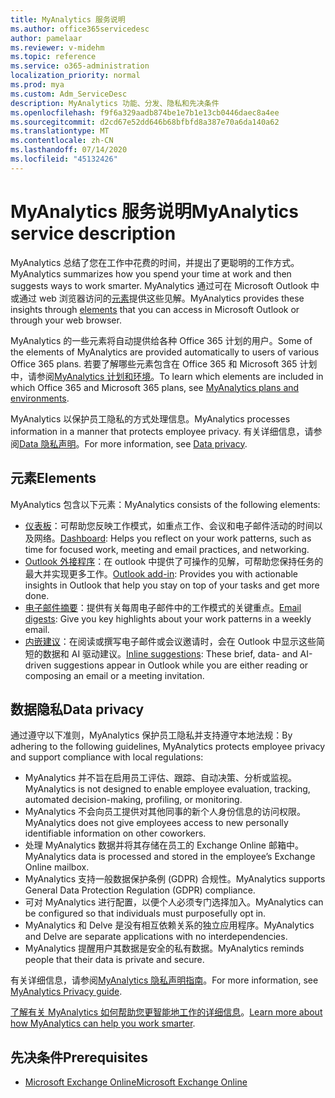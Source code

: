 ```yaml
---
title: MyAnalytics 服务说明
ms.author: office365servicedesc
author: pamelaar
ms.reviewer: v-midehm
ms.topic: reference
ms.service: o365-administration
localization_priority: normal
ms.prod: mya
ms.custom: Adm_ServiceDesc
description: MyAnalytics 功能、分发、隐私和先决条件
ms.openlocfilehash: f9f6a329aadb874be1e7b1e13cb0446daec8a4ee
ms.sourcegitcommit: d2cd67e52dd646b68bfbfd8a387e70a6da140a62
ms.translationtype: MT
ms.contentlocale: zh-CN
ms.lasthandoff: 07/14/2020
ms.locfileid: "45132426"
---
```

# <a name="myanalytics-service-description"></a><span data-ttu-id="f2517-103">MyAnalytics 服务说明</span><span class="sxs-lookup"><span data-stu-id="f2517-103">MyAnalytics service description</span></span>

<span data-ttu-id="f2517-104">MyAnalytics 总结了您在工作中花费的时间，并提出了更聪明的工作方式。</span><span class="sxs-lookup"><span data-stu-id="f2517-104">MyAnalytics summarizes how you spend your time at work and then suggests ways to work smarter.</span></span> <span data-ttu-id="f2517-105">MyAnalytics 通过可在 Microsoft Outlook 中或通过 web 浏览器访问的[元素](#elements)提供这些见解。</span><span class="sxs-lookup"><span data-stu-id="f2517-105">MyAnalytics provides these insights through [elements](#elements) that you can access in Microsoft Outlook or through your web browser.</span></span>

<span data-ttu-id="f2517-106">MyAnalytics 的一些元素将自动提供给各种 Office 365 计划的用户。</span><span class="sxs-lookup"><span data-stu-id="f2517-106">Some of the elements of MyAnalytics are provided automatically to users of various Office 365 plans.</span></span> <span data-ttu-id="f2517-107">若要了解哪些元素包含在 Office 365 和 Microsoft 365 计划中，请参阅[MyAnalytics 计划和环境](https://docs.microsoft.com/workplace-analytics/myanalytics/overview/plans-environments)。</span><span class="sxs-lookup"><span data-stu-id="f2517-107">To learn which elements are included in which Office 365 and Microsoft 365 plans, see [MyAnalytics plans and environments](https://docs.microsoft.com/workplace-analytics/myanalytics/overview/plans-environments).</span></span>  

<span data-ttu-id="f2517-108">MyAnalytics 以保护员工隐私的方式处理信息。</span><span class="sxs-lookup"><span data-stu-id="f2517-108">MyAnalytics processes information in a manner that protects employee privacy.</span></span> <span data-ttu-id="f2517-109">有关详细信息，请参阅[Data 隐私声明](#data-privacy)。</span><span class="sxs-lookup"><span data-stu-id="f2517-109">For more information, see [Data privacy](#data-privacy).</span></span>

## <a name="elements"></a><span data-ttu-id="f2517-110">元素</span><span class="sxs-lookup"><span data-stu-id="f2517-110">Elements</span></span>

<span data-ttu-id="f2517-111">MyAnalytics 包含以下元素：</span><span class="sxs-lookup"><span data-stu-id="f2517-111">MyAnalytics consists of the following elements:</span></span>

* <span data-ttu-id="f2517-112">[仪表板](https://docs.microsoft.com/workplace-analytics/myanalytics/use/dashboard-2)：可帮助您反映工作模式，如重点工作、会议和电子邮件活动的时间以及网络。</span><span class="sxs-lookup"><span data-stu-id="f2517-112">[Dashboard](https://docs.microsoft.com/workplace-analytics/myanalytics/use/dashboard-2): Helps you reflect on your work patterns, such as time for focused work, meeting and email practices, and networking.</span></span>
* <span data-ttu-id="f2517-113">[Outlook 外接程序](https://docs.microsoft.com/workplace-analytics/myanalytics/use/add-in)：在 outlook 中提供了可操作的见解，可帮助您保持任务的最大并实现更多工作。</span><span class="sxs-lookup"><span data-stu-id="f2517-113">[Outlook add-in](https://docs.microsoft.com/workplace-analytics/myanalytics/use/add-in): Provides you with actionable insights in Outlook that help you stay on top of your tasks and get more done.</span></span>
* <span data-ttu-id="f2517-114">[电子邮件摘要](https://docs.microsoft.com/workplace-analytics/myanalytics/use/email-digest-2)：提供有关每周电子邮件中的工作模式的关键重点。</span><span class="sxs-lookup"><span data-stu-id="f2517-114">[Email digests](https://docs.microsoft.com/workplace-analytics/myanalytics/use/email-digest-2): Give you key highlights about your work patterns in a weekly email.</span></span>
* <span data-ttu-id="f2517-115">[内嵌建议](https://docs.microsoft.com/workplace-analytics/myanalytics/use/mya-notifications)：在阅读或撰写电子邮件或会议邀请时，会在 Outlook 中显示这些简短的数据和 AI 驱动建议。</span><span class="sxs-lookup"><span data-stu-id="f2517-115">[Inline suggestions](https://docs.microsoft.com/workplace-analytics/myanalytics/use/mya-notifications): These brief, data- and AI-driven suggestions appear in Outlook while you are either reading or composing an email or a meeting invitation.</span></span>

## <a name="data-privacy"></a><span data-ttu-id="f2517-116">数据隐私</span><span class="sxs-lookup"><span data-stu-id="f2517-116">Data privacy</span></span>

<span data-ttu-id="f2517-117">通过遵守以下准则，MyAnalytics 保护员工隐私并支持遵守本地法规：</span><span class="sxs-lookup"><span data-stu-id="f2517-117">By adhering to the following guidelines, MyAnalytics protects employee privacy and support compliance with local regulations:</span></span>

* <span data-ttu-id="f2517-118">MyAnalytics 并不旨在启用员工评估、跟踪、自动决策、分析或监视。</span><span class="sxs-lookup"><span data-stu-id="f2517-118">MyAnalytics is not designed to enable employee evaluation, tracking, automated decision-making, profiling, or monitoring.</span></span>
* <span data-ttu-id="f2517-119">MyAnalytics 不会向员工提供对其他同事的新个人身份信息的访问权限。</span><span class="sxs-lookup"><span data-stu-id="f2517-119">MyAnalytics does not give employees access to new personally identifiable information on other coworkers.</span></span>
* <span data-ttu-id="f2517-120">处理 MyAnalytics 数据并将其存储在员工的 Exchange Online 邮箱中。</span><span class="sxs-lookup"><span data-stu-id="f2517-120">MyAnalytics data is processed and stored in the employee’s Exchange Online mailbox.</span></span>
* <span data-ttu-id="f2517-121">MyAnalytics 支持一般数据保护条例 (GDPR) 合规性。</span><span class="sxs-lookup"><span data-stu-id="f2517-121">MyAnalytics supports General Data Protection Regulation (GDPR) compliance.</span></span>
* <span data-ttu-id="f2517-122">可对 MyAnalytics 进行配置，以便个人必须专门选择加入。</span><span class="sxs-lookup"><span data-stu-id="f2517-122">MyAnalytics can be configured so that individuals must purposefully opt in.</span></span>
* <span data-ttu-id="f2517-123">MyAnalytics 和 Delve 是没有相互依赖关系的独立应用程序。</span><span class="sxs-lookup"><span data-stu-id="f2517-123">MyAnalytics and Delve are separate applications with no interdependencies.</span></span>
* <span data-ttu-id="f2517-124">MyAnalytics 提醒用户其数据是安全的私有数据。</span><span class="sxs-lookup"><span data-stu-id="f2517-124">MyAnalytics reminds people that their data is private and secure.</span></span>

<span data-ttu-id="f2517-125">有关详细信息，请参阅[MyAnalytics 隐私声明指南](https://docs.microsoft.com/workplace-analytics/myanalytics/overview/privacy-guide)。</span><span class="sxs-lookup"><span data-stu-id="f2517-125">For more information, see [MyAnalytics Privacy guide](https://docs.microsoft.com/workplace-analytics/myanalytics/overview/privacy-guide).</span></span>

<span data-ttu-id="f2517-126">[了解有关 MyAnalytics 如何帮助您更智能地工作的详细信息](https://products.office.com/business/myanalytics-personal-analytics)。</span><span class="sxs-lookup"><span data-stu-id="f2517-126">[Learn more about how MyAnalytics can help you work smarter](https://products.office.com/business/myanalytics-personal-analytics).</span></span>

## <a name="prerequisites"></a><span data-ttu-id="f2517-127">先决条件</span><span class="sxs-lookup"><span data-stu-id="f2517-127">Prerequisites</span></span>

* [<span data-ttu-id="f2517-128">Microsoft Exchange Online</span><span class="sxs-lookup"><span data-stu-id="f2517-128">Microsoft Exchange Online</span></span>](https://docs.microsoft.com/office365/servicedescriptions/exchange-online-service-description/exchange-online-service-description)
